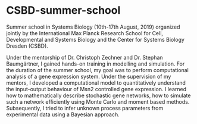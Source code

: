 # CSBD-summer-school
Summer school in Systems Biology (10th-17th August, 2019) organized jointly by the International Max Planck Research School for Cell, Developmental and Systems Biology and the Center for Systems Biology Dresden (CSBD).

Under the mentorship of Dr. Christoph Zechner and Dr. Stephan Baumgärtner, I gained hands-on training in modelling and simulation. For the duration of the summer school, my goal was to perform computational analysis of a gene expression system. Under the supervision of my mentors, I developed a computational model to quantitatively understand the input-output behaviour of Msn2 controlled gene expression. I learned how to mathematically describe stochastic gene networks, how to simulate such a network efficiently using Monte Carlo and moment based methods. Subsequently, I tried to infer unknown process parameters from experimental data using a Bayesian approach.
